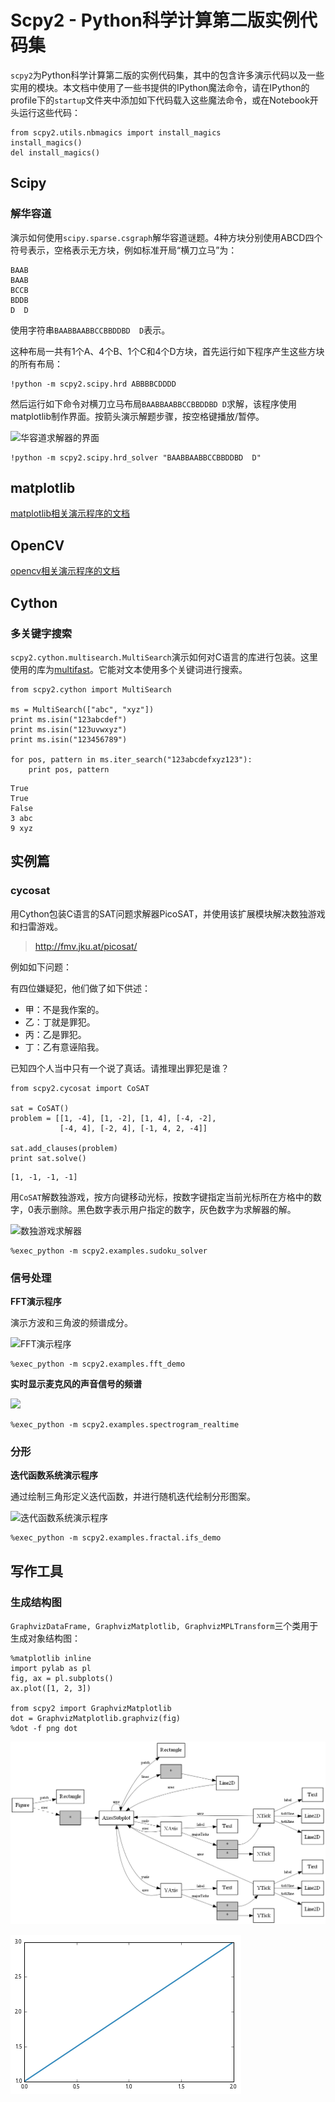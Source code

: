 
# Scpy2 - Python科学计算第二版实例代码集

`scpy2`为Python科学计算第二版的实例代码集，其中的包含许多演示代码以及一些实用的模块。本文档中使用了一些书提供的IPython魔法命令，请在IPython的profile下的`startup`文件夹中添加如下代码载入这些魔法命令，或在Notebook开头运行这些代码：


```
from scpy2.utils.nbmagics import install_magics
install_magics()
del install_magics()
```

## Scipy

### 解华容道

演示如何使用`scipy.sparse.csgraph`解华容道谜题。4种方块分别使用ABCD四个符号表示，空格表示无方块，例如标准开局“横刀立马”为：

    BAAB
    BAAB
    BCCB
    BDDB
    D  D
    
使用字符串`BAABBAABBCCBBDDBD  D`表示。

这种布局一共有1个A、4个B、1个C和4个D方块，首先运行如下程序产生这些方块的所有布局：


```
!python -m scpy2.scipy.hrd ABBBBCDDDD
```

然后运行如下命令对横刀立马布局`BAABBAABBCCBBDDBD D`求解，该程序使用matplotlib制作界面。按箭头演示解题步骤，按空格键播放/暂停。

![华容道求解器的界面](/files/images/hrd.png "")


```
!python -m scpy2.scipy.hrd_solver "BAABBAABBCCBBDDBD  D"
```

## matplotlib

[matplotlib相关演示程序的文档](matplotlib.md)

## OpenCV

[opencv相关演示程序的文档](opencv.md)

## Cython

### 多关键字搜索

`scpy2.cython.multisearch.MultiSearch`演示如何对C语言的库进行包装。这里使用的库为[multifast](http://sourceforge.net/projects/multifast/)。它能对文本使用多个关键词进行搜索。


```
from scpy2.cython import MultiSearch

ms = MultiSearch(["abc", "xyz"])
print ms.isin("123abcdef")
print ms.isin("123uvwxyz")
print ms.isin("123456789")

for pos, pattern in ms.iter_search("123abcdefxyz123"):
    print pos, pattern
```

    True
    True
    False
    3 abc
    9 xyz
    

## 实例篇

### cycosat

用Cython包装C语言的SAT问题求解器PicoSAT，并使用该扩展模块解决数独游戏和扫雷游戏。

 > http://fmv.jku.at/picosat/
 
例如如下问题：

有四位嫌疑犯，他们做了如下供述：

* 甲：不是我作案的。
* 乙：丁就是罪犯。
* 丙：乙是罪犯。
* 丁：乙有意诬陷我。

已知四个人当中只有一个说了真话。请推理出罪犯是谁？


```
from scpy2.cycosat import CoSAT

sat = CoSAT()
problem = [[1, -4], [1, -2], [1, 4], [-4, -2],
           [-4, 4], [-2, 4], [-1, 4, 2, -4]]

sat.add_clauses(problem)
print sat.solve()
```

    [1, -1, -1, -1]
    

用`CoSAT`解数独游戏，按方向键移动光标，按数字键指定当前光标所在方格中的数字，0表示删除。黑色数字表示用户指定的数字，灰色数字为求解器的解。

![数独游戏求解器](/files/images/sudoku.png "")


```
%exec_python -m scpy2.examples.sudoku_solver
```

### 信号处理

**FFT演示程序**

演示方波和三角波的频谱成分。

![FFT演示程序](/files/images/fft.png "")


```
%exec_python -m scpy2.examples.fft_demo
```

**实时显示麦克风的声音信号的频谱**

![](/files/images/spectrogram.png "")


```
%exec_python -m scpy2.examples.spectrogram_realtime
```

### 分形

**迭代函数系统演示程序**

通过绘制三角形定义迭代函数，并进行随机迭代绘制分形图案。

![迭代函数系统演示程序](/files/images/ifs.png "")


```
%exec_python -m scpy2.examples.fractal.ifs_demo
```

## 写作工具

### 生成结构图

`GraphvizDataFrame, GraphvizMatplotlib, GraphvizMPLTransform`三个类用于生成对象结构图：


```
%matplotlib inline
import pylab as pl
fig, ax = pl.subplots()
ax.plot([1, 2, 3])

from scpy2 import GraphvizMatplotlib
dot = GraphvizMatplotlib.graphviz(fig)
%dot -f png dot
```


![png](README_files/README_34_0.png)



![png](README_files/README_34_1.png)

